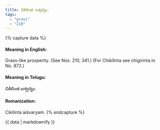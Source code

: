 ```yaml
---
title: చికిలింత ఐశ్వర్యం.
tags:
  - "grass"
  - "210"
---
```


{% capture data %}
#### Meaning in English:
Grass-like prosperity.
(See Nos. 210, 341.)
(For Chikilinta see chigirinta in No. 872.)

#### Meaning in Telugu:
చికిలింత ఐశ్వర్యం.

#### Romanization:
Cikilinta aiśvaryaṁ.
{% endcapture %}

{{ data | markdownify }}


